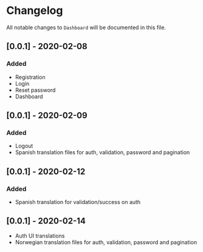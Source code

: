 # Changelog

All notable changes to `Dashboard` will be documented in this file.

## [0.0.1] - 2020-02-08
### Added
- Registration
- Login 
- Reset password
- Dashboard

## [0.0.1] - 2020-02-09
### Added
- Logout
- Spanish translation files for auth, validation, password and pagination 

## [0.0.1] - 2020-02-12
### Added
- Spanish translation for validation/success on auth

## [0.0.1] - 2020-02-14
- Auth UI translations
- Norwegian translation files for auth, validation, password and pagination 
